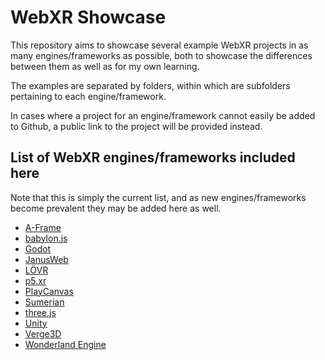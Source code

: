 # WebXR Showcase

This repository aims to showcase several example WebXR projects in as many engines/frameworks as possible, both to showcase the differences between them as well as for my own learning.

The examples are separated by folders, within which are subfolders pertaining to each engine/framework.

In cases where a project for an engine/framework cannot easily be added to Github, a public link to the project will be provided instead.

## List of WebXR engines/frameworks included here

Note that this is simply the current list, and as new engines/frameworks become prevalent they may be added here as well.

- [A-Frame](https://aframe.io/)
- [babylon.js](https://www.babylonjs.com/)
- [Godot](https://godotengine.org/)
- [JanusWeb](https://github.com/jbaicoianu/janusweb)
- [LÖVR](https://lovr.org/)
- [p5.xr](https://p5xr.org/#/)
- [PlayCanvas](https://playcanvas.com/)
- [Sumerian](https://aws.amazon.com/sumerian/)
- [three.js](https://threejs.org/)
- [Unity](https://unity.com/)
- [Verge3D](https://www.soft8soft.com/verge3d/)
- [Wonderland Engine](https://wonderlandengine.com/)
